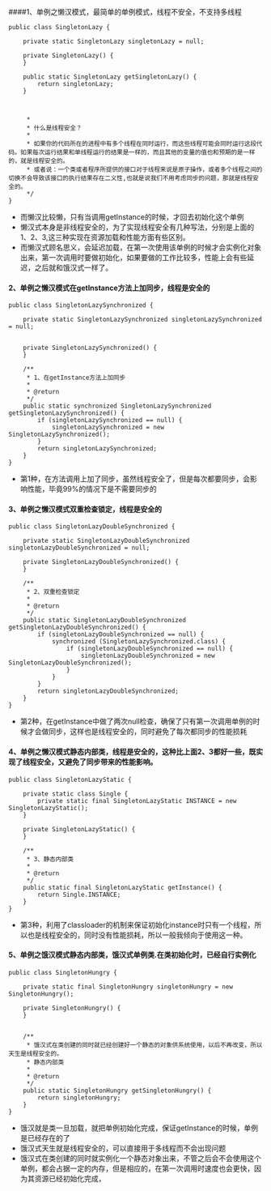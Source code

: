 ####1、单例之懒汉模式，最简单的单例模式，线程不安全，不支持多线程

```
public class SingletonLazy {

    private static SingletonLazy singletonLazy = null;

    private SingletonLazy() {
    }

    public static SingletonLazy getSingletonLazy() {
        return singletonLazy;
    }


    
     *
     * 什么是线程安全？
     *
     * 如果你的代码所在的进程中有多个线程在同时运行，而这些线程可能会同时运行这段代码。如果每次运行结果和单线程运行的结果是一样的，而且其他的变量的值也和预期的是一样的，就是线程安全的。
     * 或者说：一个类或者程序所提供的接口对于线程来说是原子操作，或者多个线程之间的切换不会导致该接口的执行结果存在二义性,也就是说我们不用考虑同步的问题，那就是线程安全的。
     */
}
```



*  而懒汉比较懒，只有当调用getInstance的时候，才回去初始化这个单例
* 懒汉式本身是非线程安全的，为了实现线程安全有几种写法，分别是上面的1、2、3,这三种实现在资源加载和性能方面有些区别。
* 而懒汉式顾名思义，会延迟加载，在第一次使用该单例的时候才会实例化对象出来，第一次调用时要做初始化，如果要做的工作比较多，性能上会有些延迟，之后就和饿汉式一样了。



#### 2、单例之懒汉模式在getInstance方法上加同步，线程是安全的

```
public class SingletonLazySynchronized {

    private static SingletonLazySynchronized singletonLazySynchronized = null;


    private SingletonLazySynchronized() {
    }

    /**
     * 1、在getInstance方法上加同步
     *
     * @return
     */
    public static synchronized SingletonLazySynchronized getSingletonLazySynchronized() {
        if (singletonLazySynchronized == null) {
            singletonLazySynchronized = new SingletonLazySynchronized();
        }
        return singletonLazySynchronized;
    }
}
```

* 第1种，在方法调用上加了同步，虽然线程安全了，但是每次都要同步，会影响性能，毕竟99%的情况下是不需要同步的



#### 3、单例之懒汉模式双重检查锁定，线程是安全的

```
public class SingletonLazyDoubleSynchronized {

    private static SingletonLazyDoubleSynchronized singletonLazyDoubleSynchronized = null;

    private SingletonLazyDoubleSynchronized() {
    }

    /**
     * 2、双重检查锁定
     *
     * @return
     */
    public static SingletonLazyDoubleSynchronized getSingletonLazyDoubleSynchronized() {
        if (singletonLazyDoubleSynchronized == null) {
            synchronized (SingletonLazySynchronized.class) {
                if (singletonLazyDoubleSynchronized == null) {
                    singletonLazyDoubleSynchronized = new SingletonLazyDoubleSynchronized();
                }
            }
        }
        return singletonLazyDoubleSynchronized;
    }
}
```

* 第2种，在getInstance中做了两次null检查，确保了只有第一次调用单例的时候才会做同步，这样也是线程安全的，同时避免了每次都同步的性能损耗



#### 4、单例之懒汉模式静态内部类，线程是安全的，这种比上面2、3都好一些，既实现了线程安全，又避免了同步带来的性能影响。

```
public class SingletonLazyStatic {

    private static class Single {
        private static final SingletonLazyStatic INSTANCE = new SingletonLazyStatic();
    }

    private SingletonLazyStatic() {
    }

    /**
     * 3、静态内部类
     *
     * @return
     */
    public static final SingletonLazyStatic getInstance() {
        return Single.INSTANCE;
    }
}
```

* 第3种，利用了classloader的机制来保证初始化instance时只有一个线程，所以也是线程安全的，同时没有性能损耗，所以一般我倾向于使用这一种。



#### 5、单例之饿汉模式静态内部类，饿汉式单例类.在类初始化时，已经自行实例化

```
public class SingletonHungry {

    private static final SingletonHungry singletonHungry = new SingletonHungry();

    private SingletonHungry() {
    }


    /**
     * 饿汉式在类创建的同时就已经创建好一个静态的对象供系统使用，以后不再改变，所以天生是线程安全的。
     * 静态内部类
     *
     * @return
     */
    public static SingletonHungry getSingletonHungry() {
        return singletonHungry;
    }
}
```



* 饿汉就是类一旦加载，就把单例初始化完成，保证getInstance的时候，单例是已经存在的了
* 饿汉式天生就是线程安全的，可以直接用于多线程而不会出现问题
* 饿汉式在类创建的同时就实例化一个静态对象出来，不管之后会不会使用这个单例，都会占据一定的内存，但是相应的，在第一次调用时速度也会更快，因为其资源已经初始化完成，